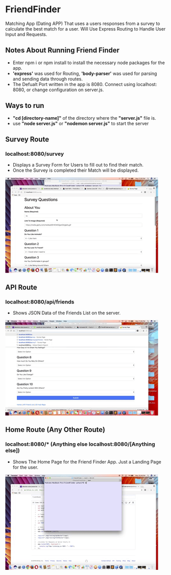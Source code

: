 # FriendFinder
Matching App (Dating APP) That uses a users responses from a survey to calculate the best match for a user. Will Use Express Routing to Handle User Input and Requests. 

## Notes About Running Friend Finder 
 * Enter npm i or npm install to install the necessary node packages for the app.
 * __'express'__ was used for Routing, __'body-parser'__ was used for parsing and sending data through routes.
 * The Defualt Port written in the app is 8080. Connect using localhost: 8080, or change configuration on server.js.

## Ways to run 
 
 * __"cd [directory-name]"__ of the directory where the __"server.js"__ file is. 
 * use __"node server.js"__ or __"nodemon server.js"__ to start the server

## Survey Route

### localhost:8080/survey
* Displays a Survey Form for Users to fill out to find their match. 
* Once the Survey is completed their Match will be displayed. 

![bamazonCustomer gif](/README_GIFS/survey.gif)

## API Route

### localhost:8080/api/friends
* Shows JSON Data of the Friends List on the server. 

![bamazonCustomer gif](/README_GIFS/api.gif)

## Home Route (Any Other Route)

### localhost:8080/* (Anything else localhost:8080/[Anything else])

* Shows The Home Page for the Friend Finder App. Just a Landing Page for the user. 

![bamazonCustomer gif](/README_GIFS/home.gif)


